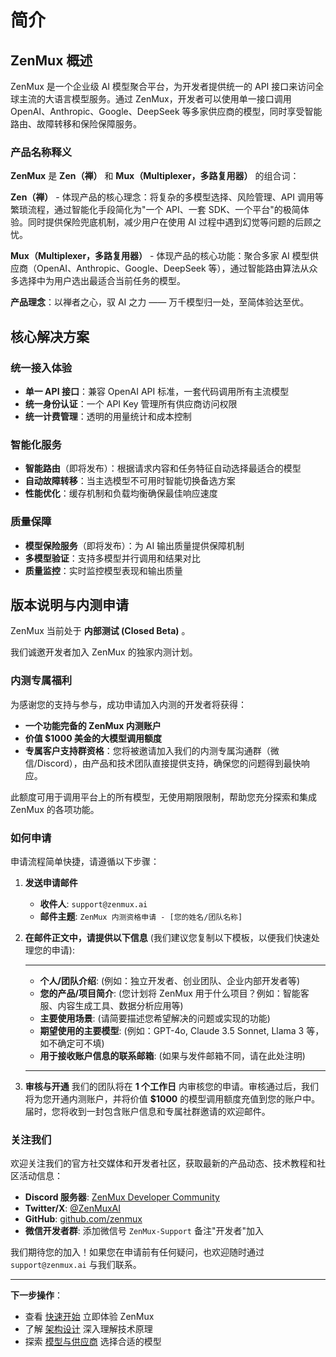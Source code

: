 # 简介

## ZenMux 概述

ZenMux 是一个企业级 AI 模型聚合平台，为开发者提供统一的 API 接口来访问全球主流的大语言模型服务。通过 ZenMux，开发者可以使用单一接口调用 OpenAI、Anthropic、Google、DeepSeek 等多家供应商的模型，同时享受智能路由、故障转移和保险保障服务。

### 产品名称释义

**ZenMux** 是 **Zen（禅）** 和 **Mux（Multiplexer，多路复用器）** 的组合词：

**Zen（禅）** - 体现产品的核心理念：将复杂的多模型选择、风险管理、API 调用等繁琐流程，通过智能化手段简化为"一个 API、一套 SDK、一个平台"的极简体验。同时提供保险兜底机制，减少用户在使用 AI 过程中遇到幻觉等问题的后顾之忧。

**Mux（Multiplexer，多路复用器）** - 体现产品的核心功能：聚合多家 AI 模型供应商（OpenAI、Anthropic、Google、DeepSeek 等），通过智能路由算法从众多选择中为用户选出最适合当前任务的模型。

**产品理念**：以禅者之心，驭 AI 之力 —— 万千模型归一处，至简体验达至优。

## 核心解决方案

### 统一接入体验

- **单一 API 接口**：兼容 OpenAI API 标准，一套代码调用所有主流模型
- **统一身份认证**：一个 API Key 管理所有供应商访问权限
- **统一计费管理**：透明的用量统计和成本控制

### 智能化服务

- **智能路由**（即将发布）：根据请求内容和任务特征自动选择最适合的模型
- **自动故障转移**：当主选模型不可用时智能切换备选方案
- **性能优化**：缓存机制和负载均衡确保最佳响应速度

### 质量保障

- **模型保险服务**（即将发布）：为 AI 输出质量提供保障机制
- **多模型验证**：支持多模型并行调用和结果对比
- **质量监控**：实时监控模型表现和输出质量

## 版本说明与内测申请

ZenMux 当前处于 **内部测试 (Closed Beta)** 。

我们诚邀开发者加入 ZenMux 的独家内测计划。

### 内测专属福利

为感谢您的支持与参与，成功申请加入内测的开发者将获得：

- **一个功能完备的 ZenMux 内测账户**
- **价值 $1000 美金的大模型调用额度**
- **专属客户支持群资格**：您将被邀请加入我们的内测专属沟通群（微信/Discord），由产品和技术团队直接提供支持，确保您的问题得到最快响应。

此额度可用于调用平台上的所有模型，无使用期限限制，帮助您充分探索和集成 ZenMux 的各项功能。

### 如何申请

申请流程简单快捷，请遵循以下步骤：

1. **发送申请邮件**

    - **收件人**: `support@zenmux.ai`
    - **邮件主题**: `ZenMux 内测资格申请 - [您的姓名/团队名称]`

2. **在邮件正文中，请提供以下信息** (我们建议您复制以下模板，以便我们快速处理您的申请):

    ---

    - **个人/团队介绍**: (例如：独立开发者、创业团队、企业内部开发者等)
    - **您的产品/项目简介**: (您计划将 ZenMux 用于什么项目？例如：智能客服、内容生成工具、数据分析应用等)
    - **主要使用场景**: (请简要描述您希望解决的问题或实现的功能)
    - **期望使用的主要模型**: (例如：GPT-4o, Claude 3.5 Sonnet, Llama 3 等，如不确定可不填)
    - **用于接收账户信息的联系邮箱**: (如果与发件邮箱不同，请在此处注明)

    ---

3. **审核与开通**
    我们的团队将在 **1 个工作日** 内审核您的申请。审核通过后，我们将为您开通内测账户，并将价值 **$1000** 的模型调用额度充值到您的账户中。届时，您将收到一封包含账户信息和专属社群邀请的欢迎邮件。

### 关注我们

欢迎关注我们的官方社交媒体和开发者社区，获取最新的产品动态、技术教程和社区活动信息：

- **Discord 服务器**: [ZenMux Developer Community](https://discord.gg/zenmux)
- **Twitter/X**: [@ZenMuxAI](https://twitter.com/ZenMuxAI)
- **GitHub**: [github.com/zenmux](https://github.com/zenmux)
- **微信开发者群**: 添加微信号 `ZenMux-Support` 备注"开发者"加入

我们期待您的加入！如果您在申请前有任何疑问，也欢迎随时通过 `support@zenmux.ai` 与我们联系。

---

**下一步操作**：

- 查看 [快速开始](https://docs.zenmux.ai/zh/guide/quickstart.html) 立即体验 ZenMux
- 了解 [架构设计](https://docs.zenmux.ai/zh/guide/architecture.html) 深入理解技术原理
- 探索 [模型与供应商](https://docs.zenmux.ai/zh/guide/models-providers.html) 选择合适的模型
